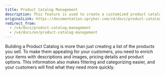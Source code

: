 ```yaml
---
title: Product Catalog Management
description: This feature is used to create a customized product catalog by adding descriptions and images, pricing details and product options.
originalLink: https://documentation.spryker.com/v4/docs/product-catalog-management
redirect_from:
  - /v4/docs/product-catalog-management
  - /v4/docs/en/product-catalog-management
---
```


Building a Product Catalog is more than just creating a list of the products you sell. To make them appealing for your customers, you need to enrich your items with descriptions and images, pricing details and product options. This information also makes filtering and categorizing easier, and your customers will find what they need more quickly.
